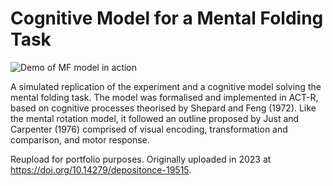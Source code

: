 # Cognitive Model for a Mental Folding Task

![Demo of MF model in action](mf-demo.gif)

A simulated replication of the experiment and a cognitive model solving the mental folding task. The model was formalised and implemented in ACT-R, based on cognitive processes theorised by Shepard and Feng (1972). Like the mental rotation model, it followed an outline proposed by Just and Carpenter (1976) comprised of visual encoding, transformation and comparison, and motor response.

Reupload for portfolio purposes. Originally uploaded in 2023 at <https://doi.org/10.14279/depositonce-19515>.
